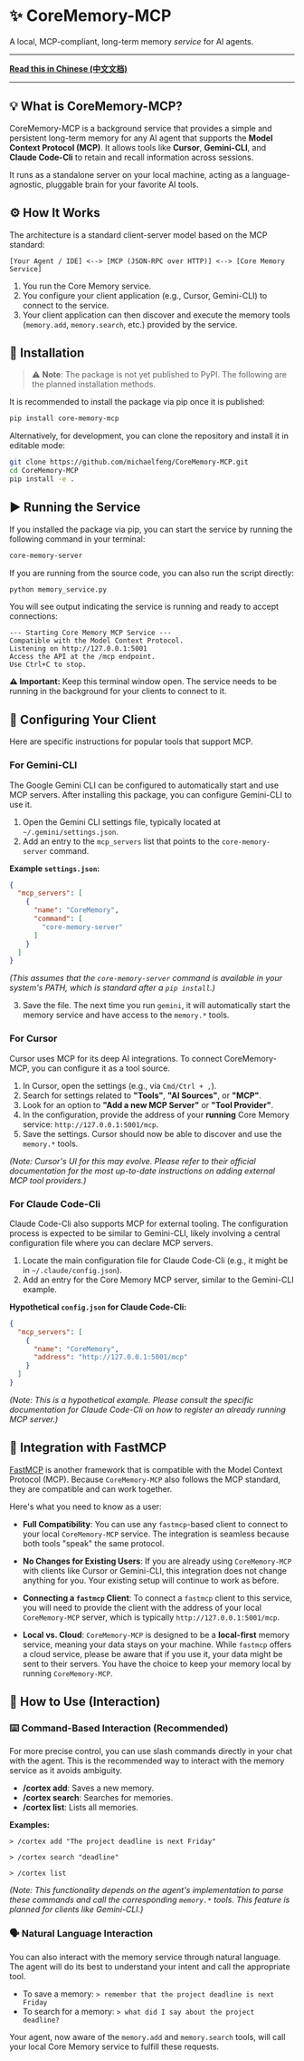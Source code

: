 # ✨ CoreMemory-MCP

A local, MCP-compliant, long-term memory *service* for AI agents.

---

**[Read this in Chinese (中文文档)](README_zh.md)**

---

## 💡 What is CoreMemory-MCP?

CoreMemory-MCP is a background service that provides a simple and persistent long-term memory for any AI agent that supports the **Model Context Protocol (MCP)**. It allows tools like **Cursor**, **Gemini-CLI**, and **Claude Code-Cli** to retain and recall information across sessions.

It runs as a standalone server on your local machine, acting as a language-agnostic, pluggable brain for your favorite AI tools.

## ⚙️ How It Works

The architecture is a standard client-server model based on the MCP standard:

`[Your Agent / IDE] <--> [MCP (JSON-RPC over HTTP)] <--> [Core Memory Service]`

1.  You run the Core Memory service.
2.  You configure your client application (e.g., Cursor, Gemini-CLI) to connect to the service.
3.  Your client application can then discover and execute the memory tools (`memory.add`, `memory.search`, etc.) provided by the service.

## 🚀 Installation

> ⚠️ **Note**: The package is not yet published to PyPI. The following are the planned installation methods.

It is recommended to install the package via pip once it is published:

```bash
pip install core-memory-mcp
```

Alternatively, for development, you can clone the repository and install it in editable mode:
```bash
git clone https://github.com/michaelfeng/CoreMemory-MCP.git
cd CoreMemory-MCP
pip install -e .
```

## ▶️ Running the Service

If you installed the package via pip, you can start the service by running the following command in your terminal:

```bash
core-memory-server
```

If you are running from the source code, you can also run the script directly:
```bash
python memory_service.py
```

You will see output indicating the service is running and ready to accept connections:
```
--- Starting Core Memory MCP Service ---
Compatible with the Model Context Protocol.
Listening on http://127.0.0.1:5001
Access the API at the /mcp endpoint.
Use Ctrl+C to stop.
```
**⚠️ Important:** Keep this terminal window open. The service needs to be running in the background for your clients to connect to it.

## 🔌 Configuring Your Client

Here are specific instructions for popular tools that support MCP.

### For Gemini-CLI

The Google Gemini CLI can be configured to automatically start and use MCP servers. After installing this package, you can configure Gemini-CLI to use it.

1.  Open the Gemini CLI settings file, typically located at `~/.gemini/settings.json`.
2.  Add an entry to the `mcp_servers` list that points to the `core-memory-server` command.

**Example `settings.json`:**
```json
{
  "mcp_servers": [
    {
      "name": "CoreMemory",
      "command": [
        "core-memory-server"
      ]
    }
  ]
}
```
*(This assumes that the `core-memory-server` command is available in your system's PATH, which is standard after a `pip install`.)*

3.  Save the file. The next time you run `gemini`, it will automatically start the memory service and have access to the `memory.*` tools.

### For Cursor

Cursor uses MCP for its deep AI integrations. To connect CoreMemory-MCP, you can configure it as a tool source.

1.  In Cursor, open the settings (e.g., via `Cmd/Ctrl + ,`).
2.  Search for settings related to **"Tools"**, **"AI Sources"**, or **"MCP"**.
3.  Look for an option to **"Add a new MCP Server"** or **"Tool Provider"**.
4.  In the configuration, provide the address of your **running** Core Memory service: `http://127.0.0.1:5001/mcp`.
5.  Save the settings. Cursor should now be able to discover and use the `memory.*` tools.

*(Note: Cursor's UI for this may evolve. Please refer to their official documentation for the most up-to-date instructions on adding external MCP tool providers.)*

### For Claude Code-Cli

Claude Code-Cli also supports MCP for external tooling.
The configuration process is expected to be similar to Gemini-CLI, likely involving a central configuration file where you can declare MCP servers.

1.  Locate the main configuration file for Claude Code-Cli (e.g., it might be in `~/.claude/config.json`).
2.  Add an entry for the Core Memory MCP server, similar to the Gemini-CLI example.

**Hypothetical `config.json` for Claude Code-Cli:**
```json
{
  "mcp_servers": [
    {
      "name": "CoreMemory",
      "address": "http://127.0.0.1:5001/mcp"
    }
  ]
}
```
*(Note: This is a hypothetical example. Please consult the specific documentation for Claude Code-Cli on how to register an already running MCP server.)*

## 🤝 Integration with FastMCP

[FastMCP](https://gofastmcp.com/) is another framework that is compatible with the Model Context Protocol (MCP). Because `CoreMemory-MCP` also follows the MCP standard, they are compatible and can work together.

Here's what you need to know as a user:

*   **Full Compatibility**: You can use any `fastmcp`-based client to connect to your local `CoreMemory-MCP` service. The integration is seamless because both tools "speak" the same protocol.

*   **No Changes for Existing Users**: If you are already using `CoreMemory-MCP` with clients like Cursor or Gemini-CLI, this integration does not change anything for you. Your existing setup will continue to work as before.

*   **Connecting a `fastmcp` Client**: To connect a `fastmcp` client to this service, you will need to provide the client with the address of your local `CoreMemory-MCP` server, which is typically `http://127.0.0.1:5001/mcp`.

*   **Local vs. Cloud**: `CoreMemory-MCP` is designed to be a **local-first** memory service, meaning your data stays on your machine. While `fastmcp` offers a cloud service, please be aware that if you use it, your data might be sent to their servers. You have the choice to keep your memory local by running `CoreMemory-MCP`.

## 💬 How to Use (Interaction)

### ⌨️ Command-Based Interaction (Recommended)

For more precise control, you can use slash commands directly in your chat with the agent. This is the recommended way to interact with the memory service as it avoids ambiguity.

*   **/cortex add**: Saves a new memory.
*   **/cortex search**: Searches for memories.
*   **/cortex list**: Lists all memories.

**Examples:**

```
> /cortex add "The project deadline is next Friday"
```

```
> /cortex search "deadline"
```

```
> /cortex list
```

*(Note: This functionality depends on the agent's implementation to parse these commands and call the corresponding `memory.*` tools. This feature is planned for clients like Gemini-CLI.)*

### 🗣️ Natural Language Interaction

You can also interact with the memory service through natural language. The agent will do its best to understand your intent and call the appropriate tool.

-   To save a memory: `> remember that the project deadline is next Friday`
-   To search for a memory: `> what did I say about the project deadline?`

Your agent, now aware of the `memory.add` and `memory.search` tools, will call your local Core Memory service to fulfill these requests.
